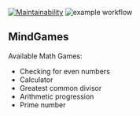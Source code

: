 [![Maintainability](https://api.codeclimate.com/v1/badges/15cb7b1ef5115f5f43e9/maintainability)](https://codeclimate.com/github/opifexM/MindGames/maintainability)
![example workflow](https://github.com/opifexM/MindGames/actions/workflows/main.yml/badge.svg)

## MindGames

Available Math Games:
- Checking for even numbers
- Calculator
- Greatest common divisor
- Arithmetic progression
- Prime number

